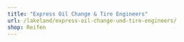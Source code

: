 ```yaml
---
title: "Express Oil Change & Tire Engineers"
url: /lakeland/express-oil-change-und-tire-engineers/
shop: Reifen
---
```

